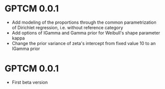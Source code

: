 # GPTCM 0.0.1

* Add modeling of the proportions through the common parametrization of Dirichlet regression, i.e. without reference category
* Add options of IGamma and Gamma prior for Weibull's shape parameter kappa
* Change the prior variance of zeta's intercept from fixed value 10 to an IGamma prior

# GPTCM 0.0.1

* First beta version

